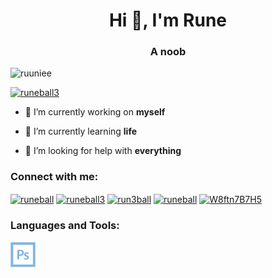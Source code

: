 <h1 align="center">Hi 👋, I'm Rune</h1>
<h3 align="center">A noob</h3>

<p align="left"> <img src="https://komarev.com/ghpvc/?username=ruuniee&label=Profile%20views&color=0e75b6&style=flat" alt="ruuniee" /> </p>

<p align="left"> <a href="https://twitter.com/runeball3" target="blank"><img src="https://img.shields.io/twitter/follow/runeball3?logo=twitter&style=for-the-badge" alt="runeball3" /></a> </p>

- 🔭 I’m currently working on **myself**

- 🌱 I’m currently learning **life**

- 🤝 I’m looking for help with **everything**

<h3 align="left">Connect with me:</h3>
<p align="left">
<a href="https://dev.to/runeball" target="blank"><img align="center" src="https://raw.githubusercontent.com/rahuldkjain/github-profile-readme-generator/master/src/images/icons/Social/devto.svg" alt="runeball" height="30" width="40" /></a>
<a href="https://twitter.com/runeball3" target="blank"><img align="center" src="https://raw.githubusercontent.com/rahuldkjain/github-profile-readme-generator/master/src/images/icons/Social/twitter.svg" alt="runeball3" height="30" width="40" /></a>
<a href="https://fb.com/run3ball" target="blank"><img align="center" src="https://raw.githubusercontent.com/rahuldkjain/github-profile-readme-generator/master/src/images/icons/Social/facebook.svg" alt="run3ball" height="30" width="40" /></a>
<a href="https://dribbble.com/runeball" target="blank"><img align="center" src="https://raw.githubusercontent.com/rahuldkjain/github-profile-readme-generator/master/src/images/icons/Social/dribbble.svg" alt="runeball" height="30" width="40" /></a>
<a href="https://discord.gg/W8ftn7B7H5" target="blank"><img align="center" src="https://raw.githubusercontent.com/rahuldkjain/github-profile-readme-generator/master/src/images/icons/Social/discord.svg" alt="W8ftn7B7H5" height="30" width="40" /></a>
</p>

<h3 align="left">Languages and Tools:</h3>
<p align="left"> <a href="https://www.photoshop.com/en" target="_blank" rel="noreferrer"> <img src="https://raw.githubusercontent.com/devicons/devicon/master/icons/photoshop/photoshop-line.svg" alt="photoshop" width="40" height="40"/> </a> </p>

